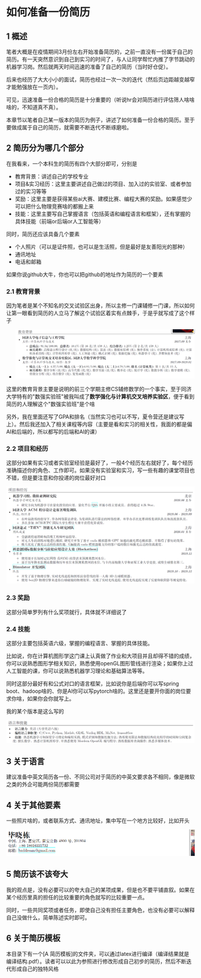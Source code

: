 # 如何准备一份简历

## 1 概述

笔者大概是在疫情期间3月份左右开始准备简历的，之前一直没有一份属于自己的简历。有一天突然意识到自己到实习的时间了，与人让同学帮忙内推了字节跳动的机器学习岗。然后就两天时间迅速的准备了自己的简历（当时好仓促）。

后来也经历了大大小小的面试，简历也经过一次一次的迭代（然后页边距越变越窄才能勉强放在一页内）。

可见，迅速准备一份合格的简历是十分重要的（听说hr会对简历进行评估筛人啥啥啥的，不知道真不真）。

本章节以笔者自己某一版本的简历为例子，讲述了如何准备一份合格的简历。至于要做成属于自己的简历，就需要不断迭代不断琢磨啦。



## 2 简历分为哪几个部分

在我看来，一个本科生的简历有四个大部分即可，分别是

* 教育背景：讲述自己的学校专业
* 项目&实习经历：这里主要讲述自己做过的项目、加入过的实验室、或者参加过的实习等等
* 奖励：这里主要是获得某些ai大赛、建模比赛、编程大赛的奖励。如果感觉少可以把什么物理竞赛啥的都搬上来
* 技能：这里主要写自己掌握语言（包括英语和编程语言和框架），还有掌握的具体技能（前端or后端or人工智能等）

同时，简历还应该具备几个要素

* 个人照片（可以是证件照，也可以是生活照，但是最好是友善阳光的那种）
* 通讯地址
* 电话和邮箱

如果你说github大牛，你也可以把github的地址作为简历的一个要素

### 2.1 教育背景

因为笔者是某个不知名的交叉试验区出身，所以主修一门课辅修一门课，所以如何让第一眼看到简历的人立马了解这个试验区着实有点棘手，于是乎就写成了这个样子

* ![1613748422634](assets/1613748422634.png)

这里的教育背景主要是说明的前三个学期主修CS辅修数学的一个事实，至于同济大学特有的"数强实验班"被我叫成了**数学强化与计算机交叉培养实验区**，便于看到简历的人理解这个"数强实验班"是个啥

另外，我在里面还写了GPA和排名（当然实习也可以不写，夏令营还是建议写上）。然后我还加入了相关课程等内容（主要是看和实习的相关性，我面的都是偏AI和后端的，所以都写的后端和AI的课）



### 2.2 项目和经历

这部分如果有实习或者实验室经验是最好了，一般4个经历左右就好了，每个经历准确描述你的角色、工作即可。如果没有实验室和实习，写一些有趣的课堂项目也不错，但是要注意和你投递的岗位最好对口

![1613748683608](assets/1613748683608.png)

### 2.3 奖励

这部分简单罗列有什么奖项就行，具体就不详细说了

### 2.4 技能

这部分主要包括英语六级，掌握的编程语言、掌握的具体技能。

比如说，你在计算机图形学这门课上认真做了作业和大项目并且却得不错的成绩，你可以说熟悉图形学相关知识，熟悉使用openGL图形管线进行渲染；如果你上过人工智能的课，你可以说熟悉机器学习理论和基础算法等等。

同时这部分最好有和公式对口的语言框架，比如说你是后端你可以写spring boot、hadoop啥的、你是AI你可以写pytorch啥的。这里还是要开你面的岗位要求你啥，如果你会你就写上。

我的某个版本是这么写的

![1613749008276](assets/1613749008276.png)

## 3 关于语言

建议准备中英文简历各一份、不同公司对于简历的中英文要求各不相同，像是微软之类的外企可能两份简历都需要

## 4 关于其他要素

一些照片啥的，或者联系方式、通讯地址，集中写在一个地方比较好，比如开头

![1613749256473](assets/1613749256473.png)

## 5 简历该不该夸大

我的观点是，没有必要可以的夸大自己的某项成果，但是也不要平铺直叙。如果在某个经历里真的担任的比较重要的角色就写的比较重要一点。

同时，一些共同奖项或者任务，即使自己没有担任主要角色，也没有必要可以解释自己没做什么，简单陈述实时即可。

## 6 关于简历模板

本目录下有一个[A 简历模板]的文件夹，可以通过latex进行编译（编译结果就是 编译结构.pdf）。读者可以以此为参照进行修改形成自己初步的简历，然后不断迭代形成自己的独特风格

